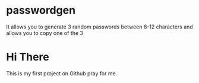 # passwordgen
It allows you to generate 3 random passwords between 8-12 characters and allows you to copy one of the 3

# Hi There
This is my first project on Github pray for me. 
